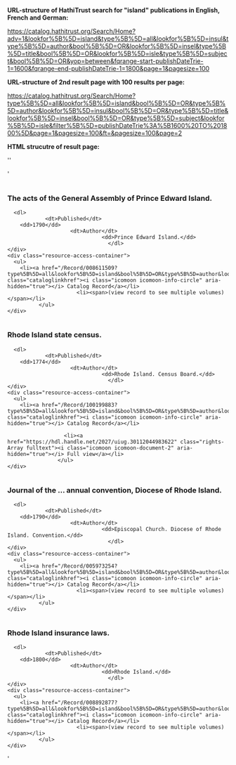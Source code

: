 **URL-structure of HathiTrust search for "island" publications in English, French and German:**

https://catalog.hathitrust.org/Search/Home?adv=1&lookfor%5B%5D=island&type%5B%5D=all&lookfor%5B%5D=insul&type%5B%5D=author&bool%5B%5D=OR&lookfor%5B%5D=insel&type%5B%5D=title&bool%5B%5D=OR&lookfor%5B%5D=isle&type%5B%5D=subject&bool%5B%5D=OR&yop=between&fqrange-start-publishDateTrie-1=1600&fqrange-end-publishDateTrie-1=1800&page=1&pagesize=100

**URL-structure of 2nd result page with 100 results per page:**

https://catalog.hathitrust.org/Search/Home?type%5B%5D=all&lookfor%5B%5D=island&bool%5B%5D=OR&type%5B%5D=author&lookfor%5B%5D=insul&bool%5B%5D=OR&type%5B%5D=title&lookfor%5B%5D=insel&bool%5B%5D=OR&type%5B%5D=subject&lookfor%5B%5D=isle&filter%5B%5D=publishDateTrie%3A%5B1600%20TO%201800%5D&page=1&pagesize=100&ft=&pagesize=100&page=2

**HTML strucutre of result page:**

 '<!-- results list -->'
                          
'<article class="record">
  <div class="cover" data-hdl="chi.68094173">
        <img class="bookCover" aria-hidden="true" alt="" src="//babel.hathitrust.org/cgi/imgsrv/cover?id=chi.68094173" />
      </div>
  <div class="record-container record-medium-container">
    <div class="record-title-and-actions-container">
                        <h3 class="record-title">
            <span class="title">The acts of the General Assembly of Prince Edward Island. </span>
          </h3>
                    
      
      <dl>
                <dt>Published</dt>
        <dd>1790</dd>
                        <dt>Author</dt>
                                  <dd>Prince Edward Island.</dd>
                                    </dl>
    </div>
    <div class="resource-access-container">
      <ul>
        <li><a href="/Record/008611509?type%5B%5D=all&lookfor%5B%5D=island&bool%5B%5D=OR&type%5B%5D=author&lookfor%5B%5D=insul&bool%5B%5D=OR&type%5B%5D=title&lookfor%5B%5D=insel&bool%5B%5D=OR&type%5B%5D=subject&lookfor%5B%5D=isle&filter%5B%5D=publishDateTrie%3A%5B1600%20TO%201800%5D&ft=" class="cataloglinkhref"><i class="icomoon icomoon-info-circle" aria-hidden="true"></i> Catalog Record</a></li>
                          <li><span>(view record to see multiple volumes)</span></li>
              </ul>
    </div>
  </div>
</article>
      
<article class="record">
  <div class="cover" data-hdl="uiug.30112044983622">
        <img class="bookCover" aria-hidden="true" alt="" src="//babel.hathitrust.org/cgi/imgsrv/cover?id=uiug.30112044983622" />
      </div>
  <div class="record-container record-medium-container">
    <div class="record-title-and-actions-container">
                        <h3 class="record-title">
            <span class="title">Rhode Island state census. </span>
          </h3>
                    
      
      <dl>
                <dt>Published</dt>
        <dd>1774</dd>
                        <dt>Author</dt>
                                  <dd>Rhode Island. Census Board.</dd>
                                    </dl>
    </div>
    <div class="resource-access-container">
      <ul>
        <li><a href="/Record/100199883?type%5B%5D=all&lookfor%5B%5D=island&bool%5B%5D=OR&type%5B%5D=author&lookfor%5B%5D=insul&bool%5B%5D=OR&type%5B%5D=title&lookfor%5B%5D=insel&bool%5B%5D=OR&type%5B%5D=subject&lookfor%5B%5D=isle&filter%5B%5D=publishDateTrie%3A%5B1600%20TO%201800%5D&ft=" class="cataloglinkhref"><i class="icomoon icomoon-info-circle" aria-hidden="true"></i> Catalog Record</a></li>
                
                      <li><a href="https://hdl.handle.net/2027/uiug.30112044983622" class="rights-Array fulltext"><i class="icomoon icomoon-document-2" aria-hidden="true"></i> Full view</a></li>
	                </ul>
    </div>
  </div>
</article>
      
<article class="record">
  <div class="cover" data-hdl="wu.89072969066">
        <img class="bookCover" aria-hidden="true" alt="" src="//babel.hathitrust.org/cgi/imgsrv/cover?id=wu.89072969066" />
      </div>
  <div class="record-container record-medium-container">
    <div class="record-title-and-actions-container">
                        <h3 class="record-title">
            <span class="title">Journal of the ... annual convention, Diocese of Rhode Island. </span>
          </h3>
                    
      
      <dl>
                <dt>Published</dt>
        <dd>1790</dd>
                        <dt>Author</dt>
                                  <dd>Episcopal Church. Diocese of Rhode Island. Convention.</dd>
                                    </dl>
    </div>
    <div class="resource-access-container">
      <ul>
        <li><a href="/Record/005973254?type%5B%5D=all&lookfor%5B%5D=island&bool%5B%5D=OR&type%5B%5D=author&lookfor%5B%5D=insul&bool%5B%5D=OR&type%5B%5D=title&lookfor%5B%5D=insel&bool%5B%5D=OR&type%5B%5D=subject&lookfor%5B%5D=isle&filter%5B%5D=publishDateTrie%3A%5B1600%20TO%201800%5D&ft=" class="cataloglinkhref"><i class="icomoon icomoon-info-circle" aria-hidden="true"></i> Catalog Record</a></li>
                          <li><span>(view record to see multiple volumes)</span></li>
              </ul>
    </div>
  </div>
</article>
      
<article class="record">
  <div class="cover" data-hdl="njp.32101045005640">
        <img class="bookCover" aria-hidden="true" alt="" src="//babel.hathitrust.org/cgi/imgsrv/cover?id=njp.32101045005640" />
      </div>
  <div class="record-container record-medium-container">
    <div class="record-title-and-actions-container">
                        <h3 class="record-title">
            <span class="title">Rhode Island insurance laws. </span>
          </h3>
                    
      
      <dl>
                <dt>Published</dt>
        <dd>1800</dd>
                        <dt>Author</dt>
                                  <dd>Rhode Island.</dd>
                                    </dl>
    </div>
    <div class="resource-access-container">
      <ul>
        <li><a href="/Record/008892877?type%5B%5D=all&lookfor%5B%5D=island&bool%5B%5D=OR&type%5B%5D=author&lookfor%5B%5D=insul&bool%5B%5D=OR&type%5B%5D=title&lookfor%5B%5D=insel&bool%5B%5D=OR&type%5B%5D=subject&lookfor%5B%5D=isle&filter%5B%5D=publishDateTrie%3A%5B1600%20TO%201800%5D&ft=" class="cataloglinkhref"><i class="icomoon icomoon-info-circle" aria-hidden="true"></i> Catalog Record</a></li>
                          <li><span>(view record to see multiple volumes)</span></li>
              </ul>
    </div>
  </div>
</article>'



